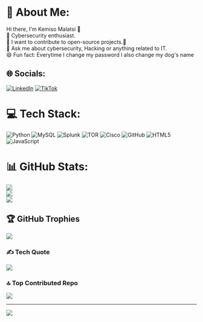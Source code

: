 # 💫 About Me:
Hi there, I'm Kemiso Malatsi 👋<br>🔭 Cybersecurity enthusiast.<br>🌱 I want to contribute to open-source projects.🤔<br>💬 Ask me about cybersecurity, Hacking or anything related to IT.<br>😄 Fun fact: Everytime  I change my password I also change my dog's name<br>


## 🌐 Socials:
[![LinkedIn](https://img.shields.io/badge/LinkedIn-%230077B5.svg?logo=linkedin&logoColor=white)](https://linkedin.com/in/https://www.linkedin.com/in/kemiso-malatsi-4673022b8/) [![TikTok](https://img.shields.io/badge/TikTok-%23000000.svg?logo=TikTok&logoColor=white)](https://tiktok.com/@https://www.tiktok.com/@_nobody412?_t=ZM-8tR8nzbc1HZ&_r=1) 

# 💻 Tech Stack:
![Python](https://img.shields.io/badge/python-3670A0?style=for-the-badge&logo=python&logoColor=ffdd54) ![MySQL](https://img.shields.io/badge/mysql-4479A1.svg?style=for-the-badge&logo=mysql&logoColor=white) ![Splunk](https://img.shields.io/badge/splunk-%23000000.svg?style=for-the-badge&logo=splunk&logoColor=white) ![TOR](https://img.shields.io/badge/tor-%237E4798.svg?style=for-the-badge&logo=tor-project&logoColor=white) ![Cisco](https://img.shields.io/badge/cisco-%23049fd9.svg?style=for-the-badge&logo=cisco&logoColor=black) ![GitHub](https://img.shields.io/badge/github-%23121011.svg?style=for-the-badge&logo=github&logoColor=white) ![HTML5](https://img.shields.io/badge/html5-%23E34F26.svg?style=for-the-badge&logo=html5&logoColor=white) ![JavaScript](https://img.shields.io/badge/javascript-%23323330.svg?style=for-the-badge&logo=javascript&logoColor=%23F7DF1E)
# 📊 GitHub Stats:
![](https://github-readme-stats.vercel.app/api?username=kemisomalatsi&theme=transparent&hide_border=false&include_all_commits=true&count_private=true)<br/>
![](https://github-readme-streak-stats.herokuapp.com/?user=kemisomalatsi&theme=transparent&hide_border=false)<br/>
![](https://github-readme-stats.vercel.app/api/top-langs/?username=kemisomalatsi&theme=transparent&hide_border=false&include_all_commits=true&count_private=true&layout=compact)

## 🏆 GitHub Trophies
![](https://github-profile-trophy.vercel.app/?username=kemisomalatsi&theme=gruvbox&no-frame=false&no-bg=false&margin-w=4)

### ✍️ Tech Quote
![](https://quotes-github-readme.vercel.app/api?type=vetical&theme=merko)

### 🔝 Top Contributed Repo
![](https://github-contributor-stats.vercel.app/api?username=kemisomalatsi&limit=5&theme=radical&combine_all_yearly_contributions=true)

---
[![](https://visitcount.itsvg.in/api?id=kemisomalatsi&icon=0&color=0)](https://visitcount.itsvg.in)

<!-- Proudly created with GPRM ( https://gprm.itsvg.in ) -->
